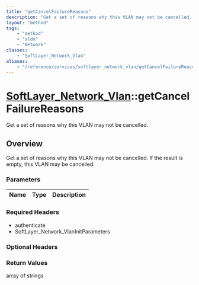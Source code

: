 ```yaml
---
title: "getCancelFailureReasons"
description: "Get a set of reasons why this VLAN may not be cancelled. If the result is empty, this VLAN may be cancelled."
layout: "method"
tags:
    - "method"
    - "sldn"
    - "Network"
classes:
    - "SoftLayer_Network_Vlan"
aliases:
    - "/reference/services/softlayer_network_vlan/getCancelFailureReasons"
---
```

# [SoftLayer_Network_Vlan](/reference/services/SoftLayer_Network_Vlan)::getCancelFailureReasons

Get a set of reasons why this VLAN may not be cancelled.


## Overview 
Get a set of reasons why this VLAN may not be cancelled. If the result is empty, this VLAN may be cancelled. 

### Parameters 
|Name | Type | Description |
| --- | --- | --- |


### Required Headers
* authenticate
* SoftLayer_Network_VlanInitParameters

### Optional Headers

### Return Values
array of strings

